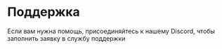 # Поддержка

Если вам нужна помощь, присоединяйтесь к нашему Discord, чтобы заполнить заявку в службу поддержки
